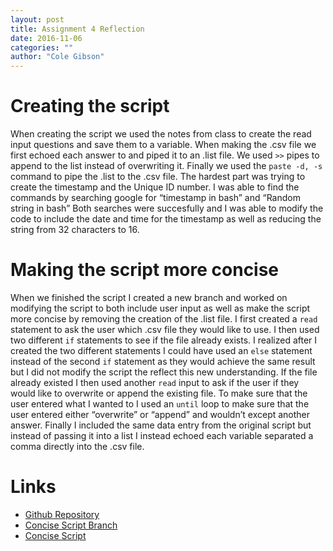 ```yaml
---
layout: post
title: Assignment 4 Reflection
date: 2016-11-06
categories: ""
author: "Cole Gibson"
---
```

# Creating the script
When creating the script we used the notes from class to create the read input 
questions and save them to a variable. When making the .csv file we first echoed
each answer to and piped it to an .list file. We used `>>` pipes to append to the 
list instead of overwriting it. Finally we used the `paste -d, -s` command to pipe
the .list to the .csv file. The hardest part was trying to create the timestamp 
and  the Unique ID number. I was able to find the commands by searching google 
for “timestamp in bash” and “Random string in bash” Both searches were 
succesfully and I was able to modify the code to include the date and time for 
the timestamp as well as reducing the string from 32 characters to 16.

# Making the script more concise
When we finished the script I created a new branch and worked on modifying the 
script to both include user input as well as make the script more concise by 
removing the creation of the .list file. I first created a `read` statement to ask
the user which .csv file they would like to use. I then used two different `if` 
statements to see if the file already exists. I realized after I created the two
different statements I could have used an `else` statement instead of the second 
`if` statement as they would achieve the same result but I did not modify the 
script the reflect this new understanding. If the file already existed I then 
used another `read` input to ask if the user if they would like to overwrite or 
append the existing file. To make sure that the user entered what I wanted to I 
used an `until` loop to make sure that the user entered either “overwrite” or 
“append” and wouldn’t except another answer. Finally I included the same data 
entry from the original script but instead of passing it into a list I instead 
echoed each variable separated a comma directly into the .csv file.

# Links

* [Github Repository](https://github.com/gavvy/blackngreen-assignment4)
* [Concise Script Branch](https://github.com/gavvy/blackngreen-assignment4/tree/script-testing)
* [Concise Script](https://github.com/gavvy/blackngreen-assignment4/blob/script-testing/concise_script.sh)
